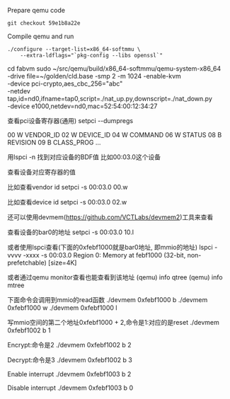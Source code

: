 Prepare qemu code

	git checkout 59e1b8a22e

Compile qemu and run

	./configure --target-list=x86_64-softmmu \
		--extra-ldflags="`pkg-config --libs openssl`"


cd fabvm
sudo ~/src/qemu/build/x86_64-softmmu/qemu-system-x86_64 \
	-drive file=~/golden/cld.base -smp 2 -m 1024 -enable-kvm \
	-device pci-crypto,aes_cbc_256="abc" \
	-netdev tap,id=nd0,ifname=tap0,script=./nat_up.py,downscript=./nat_down.py \
	-device e1000,netdev=nd0,mac=52:54:00:12:34:27

查看pci设备寄存器(通用)
setpci --dumpregs

00 W VENDOR_ID
02 W DEVICE_ID
04 W COMMAND
06 W STATUS
08 B REVISION
09 B CLASS_PROG
...

用lspci -n 找到对应设备的BDF值
比如00:03.0这个设备

查看设备对应寄存器的值

比如查看vendor id
setpci -s 00:03.0 00.w

比如查看device id
setpci -s 00:03.0 02.w

还可以使用devmem(https://github.com/VCTLabs/devmem2)工具来查看

查看设备的bar0的地址
setpci -s 00:03.0 10.l

或者使用lspci查看(下面的0xfebf1000就是bar0地址, 即mmio的地址)
lspci -vvvv -xxxx -s 00:03.0
Region 0: Memory at febf1000 (32-bit, non-prefetchable) [size=4K]

或者通过qemu monitor查看也能查看到该地址
(qemu) info qtree
(qemu) info mtree

下面命令会调用到mmio的read函数
./devmem 0xfebf1000 b
./devmem 0xfebf1000 w
./devmem 0xfebf1000 l

写mmio空间的第二个地址0xfebf1000 + 2,命令是1:对应的是reset
./devmem 0xfebf1002 b 1

Encrypt:命令是2
./devmem 0xfebf1002 b 2

Decrypt:命令是3
./devmem 0xfebf1002 b 3

Enable interrupt
./devmem 0xfebf1003 b 2

Disable interrupt
./devmem 0xfebf1003 b 0
